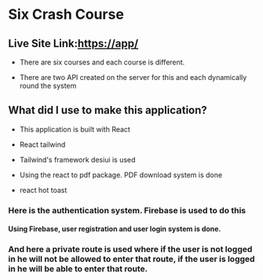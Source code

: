 # Six Crash Course

## Live Site Link:[https://app/](https://.app/)

* There are six courses and each course is different. 

* There are two API created on the server for this and each dynamically round the system

## What did I use to make this application? 

* This application is built with React

* React tailwind

* Tailwind's framework desiui is used

* Using the react to pdf package.  PDF download system is done

* react hot toast

### Here is the authentication system.  Firebase is used to do this

#### Using Firebase, user registration and user login system is done.


### And here a private route is used where if the user is not logged in he will not be allowed to enter that route, if the user is logged in he will be able to enter that route.
